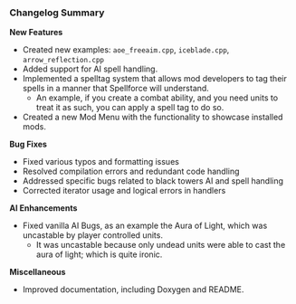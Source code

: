 ### Changelog Summary

**New Features**
- Created new examples: `aoe_freeaim.cpp`, `iceblade.cpp`, `arrow_reflection.cpp`
- Added support for AI spell handling.
- Implemented a spelltag system that allows mod developers to tag their spells in a manner that Spellforce will understand.
     - An example, if you create a combat ability, and you need units to treat it as such, you can apply a spell tag to do so.
- Created a new Mod Menu with the functionality to showcase installed mods.

**Bug Fixes**
- Fixed various typos and formatting issues
- Resolved compilation errors and redundant code handling
- Addressed specific bugs related to black towers AI and spell handling
- Corrected iterator usage and logical errors in handlers

**AI Enhancements**
- Fixed vanilla AI Bugs, as an example the Aura of Light, which was uncastable by player controlled units.
     - It was uncastable because only undead units were able to cast the aura of light; which is quite ironic.

**Miscellaneous**
- Improved documentation, including Doxygen and README.